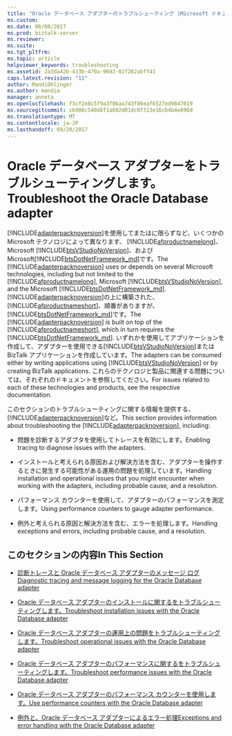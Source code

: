```yaml
---
title: "Oracle データベース アダプターのトラブルシューティング |Microsoft ドキュメント"
ms.custom: 
ms.date: 06/08/2017
ms.prod: biztalk-server
ms.reviewer: 
ms.suite: 
ms.tgt_pltfrm: 
ms.topic: article
helpviewer_keywords: troubleshooting
ms.assetid: 2a3da42b-413b-479a-90d2-02f262abff41
caps.latest.revision: "11"
author: MandiOhlinger
ms.author: mandia
manager: anneta
ms.openlocfilehash: f3cf2e8c5f9a3f0baa743f86eaf6527ed9847019
ms.sourcegitcommit: cb908c540d8f1a692d01dc8f313e16cb4b4e696d
ms.translationtype: MT
ms.contentlocale: ja-JP
ms.lasthandoff: 09/20/2017
---
```

# <a name="troubleshoot-the-oracle-database-adapter"></a><span data-ttu-id="73be0-102">Oracle データベース アダプターをトラブルシューティングします。</span><span class="sxs-lookup"><span data-stu-id="73be0-102">Troubleshoot the Oracle Database adapter</span></span>
<span data-ttu-id="73be0-103">[!INCLUDE[adapterpacknoversion](../../includes/adapterpacknoversion-md.md)]を使用してまたはに限らずなど、いくつかの Microsoft テクノロジによって異なります、 [!INCLUDE[afproductnamelong](../../includes/afproductnamelong-md.md)]、Microsoft [!INCLUDE[btsVStudioNoVersion](../../includes/btsvstudionoversion-md.md)]、および Microsoft[!INCLUDE[btsDotNetFramework_md](../../includes/btsdotnetframework-md.md)]です。</span><span class="sxs-lookup"><span data-stu-id="73be0-103">The [!INCLUDE[adapterpacknoversion](../../includes/adapterpacknoversion-md.md)] uses or depends on several Microsoft technologies, including but not limited to the [!INCLUDE[afproductnamelong](../../includes/afproductnamelong-md.md)], Microsoft [!INCLUDE[btsVStudioNoVersion](../../includes/btsvstudionoversion-md.md)], and the Microsoft [!INCLUDE[btsDotNetFramework_md](../../includes/btsdotnetframework-md.md)].</span></span> <span data-ttu-id="73be0-104">[!INCLUDE[adapterpacknoversion](../../includes/adapterpacknoversion-md.md)]の上に構築された、 [!INCLUDE[afproductnameshort](../../includes/afproductnameshort-md.md)]、順番がありますが、[!INCLUDE[btsDotNetFramework_md](../../includes/btsdotnetframework-md.md)]です。</span><span class="sxs-lookup"><span data-stu-id="73be0-104">The [!INCLUDE[adapterpacknoversion](../../includes/adapterpacknoversion-md.md)] is built on top of the [!INCLUDE[afproductnameshort](../../includes/afproductnameshort-md.md)], which in turn requires the [!INCLUDE[btsDotNetFramework_md](../../includes/btsdotnetframework-md.md)].</span></span> <span data-ttu-id="73be0-105">いずれかを使用してアプリケーションを作成して、アダプターを使用できる[!INCLUDE[btsVStudioNoVersion](../../includes/btsvstudionoversion-md.md)]または BizTalk アプリケーションを作成しています。</span><span class="sxs-lookup"><span data-stu-id="73be0-105">The adapters can be consumed either by writing applications using [!INCLUDE[btsVStudioNoVersion](../../includes/btsvstudionoversion-md.md)] or by creating BizTalk applications.</span></span> <span data-ttu-id="73be0-106">これらのテクノロジと製品に関連する問題については、それぞれのドキュメントを参照してください。</span><span class="sxs-lookup"><span data-stu-id="73be0-106">For issues related to each of these technologies and products, see the respective documentation.</span></span>  
  
 <span data-ttu-id="73be0-107">このセクションのトラブルシューティングに関する情報を提供する、[!INCLUDE[adapterpacknoversion](../../includes/adapterpacknoversion-md.md)]など。</span><span class="sxs-lookup"><span data-stu-id="73be0-107">This section provides information about troubleshooting the [!INCLUDE[adapterpacknoversion](../../includes/adapterpacknoversion-md.md)], including:</span></span>  
  
-   <span data-ttu-id="73be0-108">問題を診断するアダプタを使用してトレースを有効にします。</span><span class="sxs-lookup"><span data-stu-id="73be0-108">Enabling tracing to diagnose issues with the adapters.</span></span>  
  
-   <span data-ttu-id="73be0-109">インストールと考えられる原因および解決方法を含む、アダプターを操作するときに発生する可能性がある運用の問題を処理しています。</span><span class="sxs-lookup"><span data-stu-id="73be0-109">Handling installation and operational issues that you might encounter when working with the adapters, including probable cause, and a resolution.</span></span>  
  
-   <span data-ttu-id="73be0-110">パフォーマンス カウンターを使用して、アダプターのパフォーマンスを測定します。</span><span class="sxs-lookup"><span data-stu-id="73be0-110">Using performance counters to gauge adapter performance.</span></span>  
  
-   <span data-ttu-id="73be0-111">例外と考えられる原因と解決方法を含む、エラーを処理します。</span><span class="sxs-lookup"><span data-stu-id="73be0-111">Handling exceptions and errors, including probable cause, and a resolution.</span></span>  
  
## <a name="in-this-section"></a><span data-ttu-id="73be0-112">このセクションの内容</span><span class="sxs-lookup"><span data-stu-id="73be0-112">In This Section</span></span>  
  
-   [<span data-ttu-id="73be0-113">診断トレースと Oracle データベース アダプターのメッセージ ログ</span><span class="sxs-lookup"><span data-stu-id="73be0-113">Diagnostic tracing and message logging for the Oracle Database adapter</span></span>](../../adapters-and-accelerators/adapter-oracle-database/diagnostic-tracing-and-message-logging-for-the-oracle-database-adapter.md)
  
-   [<span data-ttu-id="73be0-114">Oracle データベース アダプターのインストールに関するをトラブルシューティングします。</span><span class="sxs-lookup"><span data-stu-id="73be0-114">Troubleshoot installation issues with the Oracle Database adapter</span></span>](../../adapters-and-accelerators/adapter-oracle-database/troubleshoot-installation-issues-with-the-oracle-database-adapter.md)
  
-   [<span data-ttu-id="73be0-115">Oracle データベース アダプターの運用上の問題をトラブルシューティングします。</span><span class="sxs-lookup"><span data-stu-id="73be0-115">Troubleshoot operational issues with the Oracle Database adapter</span></span>](../../adapters-and-accelerators/adapter-oracle-database/troubleshoot-operational-issues-with-the-oracle-database-adapter.md)
  
-   [<span data-ttu-id="73be0-116">Oracle データベース アダプターのパフォーマンスに関するをトラブルシューティングします。</span><span class="sxs-lookup"><span data-stu-id="73be0-116">Troubleshoot performance issues with the Oracle Database adapter</span></span>](../../adapters-and-accelerators/adapter-oracle-database/troubleshoot-performance-issues-with-the-oracle-database-adapter.md)
  
-   [<span data-ttu-id="73be0-117">Oracle データベース アダプターのパフォーマンス カウンターを使用します。</span><span class="sxs-lookup"><span data-stu-id="73be0-117">Use performance counters with the Oracle Database adapter</span></span>](../../adapters-and-accelerators/adapter-oracle-database/use-performance-counters-with-the-oracle-database-adapter.md)
  
-   [<span data-ttu-id="73be0-118">例外と、Oracle データベース アダプターによるエラー処理</span><span class="sxs-lookup"><span data-stu-id="73be0-118">Exceptions and error handling with the Oracle Database adapter</span></span>](../../adapters-and-accelerators/adapter-oracle-database/exceptions-and-error-handling-with-the-oracle-database-adapter.md)